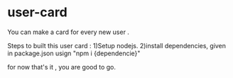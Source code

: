 # user-card
You can make a card for every new user .

Steps to built this user card : 
1)Setup nodejs.
2)install dependencies, given in package.json usign "npm i {dependencie}"

for now that's it , you are good to go.
